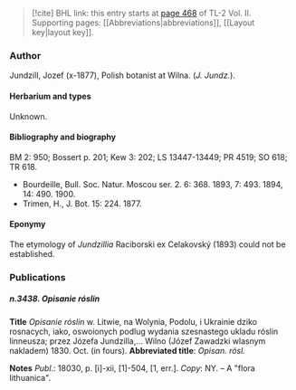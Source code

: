 > [!cite] BHL link: this entry starts at [page 468](https://www.biodiversitylibrary.org/item/103253#page/494/mode/1up) of TL-2 Vol. II.
> Supporting pages: [[Abbreviations|abbreviations]], [[Layout key|layout key]].

### Author

Jundzill, Jozef (x-1877), Polish botanist at Wilna. (*J. Jundz.*).

#### Herbarium and types

Unknown.

#### Bibliography and biography

BM 2: 950; Bossert p. 201; Kew 3: 202; LS 13447-13449; PR 4519; SO 618; TR 618.
- Bourdeille, Bull. Soc. Natur. Moscou ser. 2. 6: 368. 1893, 7: 493. 1894, 14: 490. 1900.
- Trimen, H., J. Bot. 15: 224. 1877.

#### Eponymy

The etymology of *Jundzillia* Raciborski ex Celakovský (1893) could not be established.

### Publications

##### n.3438. Opisanie róslin

**Title**
*Opisanie róslin* w. Litwie, na Wolynia, Podolu, i Ukrainie dziko rosnacych, iako, oswoionych podlug wydania szesnastego ukladu róslin linneusza; przez Józefa Jundzilla,... Wilno (Józef Zawadzki wlasnym nakladem) 1830. Oct. (in fours).
**Abbreviated title**: *Opisan. rósl.*

**Notes**
*Publ*.: 18030, p. \[i\]-xii, \[1\]-504, \[1, err.\]. *Copy*: NY. – A "flora lithuanica".

